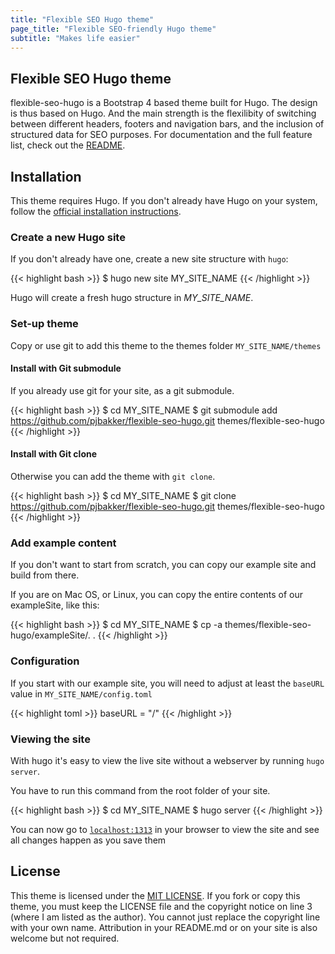 ```yaml
---
title: "Flexible SEO Hugo theme"
page_title: "Flexible SEO-friendly Hugo theme"
subtitle: "Makes life easier"
---
```


## Flexible SEO Hugo theme

flexible-seo-hugo is a Bootstrap 4 based theme built for Hugo. The design is thus based on Hugo. And the main strength is the flexilibity of switching between different headers, footers and navigation bars, and the inclusion of structured data for SEO purposes. For documentation and the full feature list, check out the [README](https://github.com/pjbakker/flexible-seo-hugo/blob/master/README.md).

## Installation

This theme requires Hugo. If you don't already have Hugo on your system, follow the [official installation instructions](https://gohugo.io/getting-started/installing/).

### Create a new Hugo site

If you don't already have one, create a new site structure with `hugo`:

{{< highlight bash >}}
$ hugo new site MY_SITE_NAME
{{< /highlight >}}

Hugo will create a fresh hugo structure in *MY_SITE_NAME*.

### Set-up theme

Copy or use git to add this theme to the themes folder `MY_SITE_NAME/themes`

#### Install with Git submodule

If you already use git for your site, as a git submodule.

{{< highlight bash >}}
$ cd MY_SITE_NAME
$ git submodule add https://github.com/pjbakker/flexible-seo-hugo.git themes/flexible-seo-hugo
{{< /highlight >}}

#### Install with Git clone

Otherwise you can add the theme with `git clone`.

{{< highlight bash >}}
$ cd MY_SITE_NAME
$ git clone https://github.com/pjbakker/flexible-seo-hugo.git themes/flexible-seo-hugo
{{< /highlight >}}

### Add example content

If you don't want to start from scratch, you can copy our example site and build from there.

If you are on Mac OS, or Linux, you can copy the entire contents of our exampleSite, like this:

{{< highlight bash >}}
$ cd MY_SITE_NAME
$ cp -a themes/flexible-seo-hugo/exampleSite/. .
{{< /highlight >}}

### Configuration

If you start with our example site, you will need to adjust at least the `baseURL` value in `MY_SITE_NAME/config.toml`

{{< highlight toml >}}
baseURL = "/"
{{< /highlight >}}

### Viewing the site

With hugo it's easy to view the live site without a webserver by running `hugo server`.

You have to run this command from the root folder of your site.

{{< highlight bash >}}
$ cd MY_SITE_NAME
$ hugo server
{{< /highlight >}}

You can now go to [`localhost:1313`](http://localhost:1313) in your browser to view the site and see all changes happen as you save them

## License

This theme is licensed under the [MIT LICENSE](https://github.com/pjbakker/flexible-seo-hugo/blob/master/LICENSE). If you fork or copy this theme, you must keep the LICENSE file and the copyright notice on line 3 (where I am listed as the author). You cannot just replace the copyright line with your own name. Attribution in your README.md or on your site is also welcome but not required.

